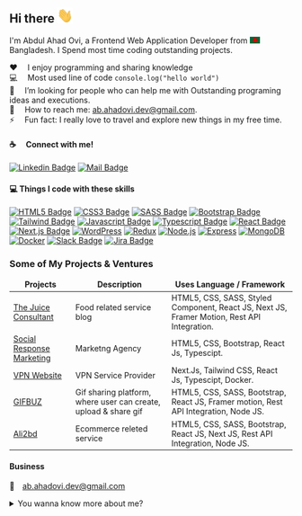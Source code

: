 ## Hi there <img src="assets/hello.gif" width="28px" alt="hi">

I'm Abdul Ahad Ovi, a Frontend Web Application Developer from <img src="assets/bangladesh.png" width="18"/> Bangladesh. I Spend most time coding outstanding projects.

:hearts: &emsp;I enjoy programming and sharing knowledge <br/>
:computer: &emsp;Most used line of code `console.log("hello world")` <br/>
🤔 &emsp;I’m looking for people who can help me with Outstanding programing ideas and executions.<br/>
:e-mail: &emsp;How to reach me: ab.ahadovi.dev@gmail.com.<br/>
⚡ &emsp;Fun fact: I really love to travel and explore new things in my free time.

#### :coffee: &emsp;Connect with me!

[![Linkedin Badge](https://img.shields.io/badge/LinkedIn-0077B5?style=for-the-badge&logo=linkedin&logoColor=white)](https://www.linkedin.com/in/abdul-ahad-ovi-789494180/) [![Mail Badge](https://img.shields.io/badge/Gmail-D14836?style=for-the-badge&logo=gmail&logoColor=white)](mailto:ab.ahadovi.dev@gmail.com)

#### :computer: Things I code with these skills

[![HTML5 Badge](https://img.shields.io/badge/HTML5-E34F26?style=for-the-badge&logo=html5&logoColor=white)](#) [![CSS3 Badge](https://img.shields.io/badge/CSS3-1572B6?style=for-the-badge&logo=css3&logoColor=white)](#) [![SASS Badge](https://img.shields.io/badge/Sass-CC6699?style=for-the-badge&logo=sass&logoColor=white)](#) [![Bootstrap Badge](https://img.shields.io/badge/Bootstrap-563D7C?style=for-the-badge&logo=bootstrap&logoColor=white)](#) [![Tailwind Badge](https://img.shields.io/badge/Tailwind%20CSS-092749?style=for-the-badge&logo=tailwindcss&logoColor=06B6D4&labelColor=000000)](#) [![Javascript Badge](https://img.shields.io/badge/-Javascript-F0DB4F?style=for-the-badge&labelColor=black&logo=javascript&logoColor=F0DB4F)](#) [![Typescript Badge](https://img.shields.io/badge/-Typescript-007acc?style=for-the-badge&labelColor=black&logo=typescript&logoColor=007acc)](#) [![React Badge](https://img.shields.io/badge/-React-61DBFB?style=for-the-badge&labelColor=black&logo=react&logoColor=61DBFB)](#) [![Next.js Badge](https://img.shields.io/badge/next.js-000000?style=for-the-badge&logo=nextdotjs&logoColor=white)](#) [![WordPress](https://img.shields.io/badge/WordPress-%23117AC9.svg?style=for-the-badge&logo=WordPress&logoColor=white)](#) [![Redux](https://img.shields.io/static/v1?style=for-the-badge&message=Redux&color=764ABC&logo=Redux&logoColor=FFFFFF&label=)](#) [![Node.js](https://img.shields.io/static/v1?style=for-the-badge&message=Node.js&color=339933&logo=Node.js&logoColor=FFFFFF&label=)](#) [![Express](https://img.shields.io/static/v1?style=for-the-badge&message=Express&color=000000&logo=Express&logoColor=FFFFFF&label=)](#) [![MongoDB](https://img.shields.io/static/v1?style=for-the-badge&message=MongoDB&color=47A248&logo=MongoDB&logoColor=FFFFFF&label=)](#) [![Docker](https://img.shields.io/static/v1?style=for-the-badge&message=Docker&color=2496ED&logo=Docker&logoColor=FFFFFF&label=)](#) [![Slack Badge](https://img.shields.io/badge/Slack-4A154B?style=for-the-badge&logo=slack&logoColor=white)](#) [![Jira Badge](https://img.shields.io/badge/Jira-0052CC?style=for-the-badge&logo=Jira&logoColor=white)](#)

### Some of My Projects & Ventures

<table>
  <thead align="center">
    <tr border: none;>
      <td><b>Projects</b></td>
      <td><b>Description</b></td>
      <td><b>Uses Language / Framework</b></td>
    </tr>
  </thead>
  <tbody>
    <tr>
      <td><a href="https://thejuiceconsultant.com/" target="_blank">The Juice Consultant</a></td>
      <td>Food related service blog </td>
      <td>HTML5, CSS, SASS, Styled Component, React JS, Next JS, Framer Motion, Rest API Integration.</td>
    </tr>
    <tr>
      <td><a href="https://socialresponsemarketing.com/" target="_blank">Social Response Marketing</a></td>
      <td>Marketng Agency</td>
      <td>HTML5, CSS, Bootstrap, React Js, Typescipt.</td>
    </tr>
    <tr>
      <td><a href="https://vpn-bc.vercel.app/" target="_blank">VPN Website</a></td>
      <td>VPN Service Provider</td>
      <td>Next.Js, Tailwind CSS, React Js, Typescipt, Docker.</td>
    </tr>
    <tr>
      <td><a href="https://gifbuz.com/" target="_blank">GIFBUZ</a></td>
      <td>Gif sharing platform, where user can create, upload & share gif </td>
      <td>HTML5, CSS, SASS, Bootstrap, React JS, Framer motion, Rest API Integration, Node JS.</td>
    </tr>
    <tr>
      <td><a href="https://ali2bd.com/" target="_blank">Ali2bd</a></td>
      <td>Ecommerce releted service </td>
      <td>HTML5, CSS, SASS, Bootstrap, React JS, Next JS, Rest API Integration, Node JS.</td>
    </tr>
  </tbody>
</table>

#### Business

:email:&emsp;ab.ahadovi.dev@gmail.com

<details>
<summary>
  You wanna know more about me?
</summary>

<br/>

Passionate and proactive developer with 6+ years of experience, who loves to write clean, maintainable code. I am always eager to learn from every single incident for getting the best of me.

#### Personal Info

:telephone: +88-01738-068145 <br/> 
Skype: ahadovi2 <br/>
WhatsApp: +88-01738-068145 <br/> 
Date of birth: 05-01-1993 <br/> 
Marital Status: Married <br/> 
Blood Group: B+ 

</details>
